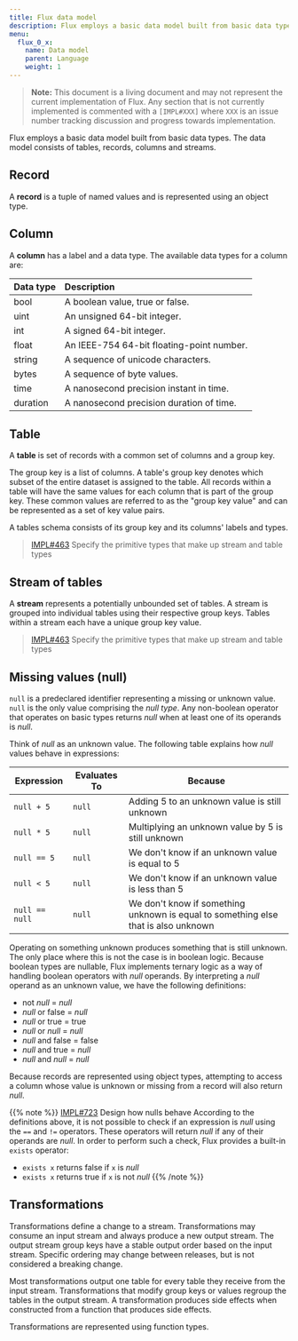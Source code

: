 ```yaml
---
title: Flux data model
description: Flux employs a basic data model built from basic data types. The data model consists of tables, records, columns and streams.
menu:
  flux_0_x:
    name: Data model
    parent: Language
    weight: 1
---
```


> **Note:** This document is a living document and may not represent the current implementation of Flux.
> Any section that is not currently implemented is commented with a `[IMPL#XXX]` where `XXX`
> is an issue number tracking discussion and progress towards implementation.

Flux employs a basic data model built from basic data types.
The data model consists of tables, records, columns and streams.

## Record
A **record** is a tuple of named values and is represented using an object type.

## Column
A **column** has a label and a data type.
The available data types for a column are:

| Data type | Description                               |
| --------- |:-----------                               |
| bool      | A boolean value, true or false.           |
| uint      | An unsigned 64-bit integer.               |
| int       | A signed 64-bit integer.                  |
| float     | An IEEE-754 64-bit floating-point number. |
| string    | A sequence of unicode characters.         |
| bytes     | A sequence of byte values.                |
| time      | A nanosecond precision instant in time.   |
| duration  | A nanosecond precision duration of time.  |

## Table
A **table** is set of records with a common set of columns and a group key.

The group key is a list of columns.
A table's group key denotes which subset of the entire dataset is assigned to the table.
All records within a table will have the same values for each column that is part of the group key.
These common values are referred to as the "group key value" and can be represented as a set of key value pairs.

A tables schema consists of its group key and its columns' labels and types.


> [IMPL#463](https://github.com/influxdata/flux/issues/463) Specify the primitive types that make up stream and table types

## Stream of tables
A **stream** represents a potentially unbounded set of tables.
A stream is grouped into individual tables using their respective group keys.
Tables within a stream each have a unique group key value.


> [IMPL#463](https://github.com/influxdata/flux/issues/463) Specify the primitive types that make up stream and table types

## Missing values (null)
`null` is a predeclared identifier representing a missing or unknown value.
`null` is the only value comprising the _null type_.
Any non-boolean operator that operates on basic types returns _null_ when at least one of its operands is _null_.

Think of _null_ as an unknown value.
The following table explains how _null_ values behave in expressions:

| Expression       | Evaluates To | Because                                                                             |
| ---------------- | ------------ | ----------------------------------------------------------------------------------- |
| `null + 5`       | `null`       | Adding 5 to an unknown value is still unknown                                       |
| `null * 5`       | `null`       | Multiplying an unknown value by 5 is still unknown                                  |
| `null == 5`      | `null`       | We don't know if an unknown value is equal to 5                                     |
| `null < 5`       | `null`       | We don't know if an unknown value is less than 5                                    |
| `null == null`   | `null`       | We don't know if something unknown is equal to something else that is also unknown  |

Operating on something unknown produces something that is still unknown.
The only place where this is not the case is in boolean logic.
Because boolean types are nullable, Flux implements ternary logic as a way of handling boolean operators with _null_ operands.
By interpreting a _null_ operand as an unknown value, we have the following definitions:

- not _null_ = _null_
- _null_ or false = _null_
- _null_ or true = true
- _null_ or _null_ = _null_
- _null_ and false = false
- _null_ and true = _null_
- _null_ and _null_ = _null_

Because records are represented using object types, attempting to access a column
whose value is unknown or missing from a record will also return _null_.

{{% note %}}
[IMPL#723](https://github.com/influxdata/platform/issues/723) Design how nulls behave
According to the definitions above, it is not possible to check if an expression is _null_ using the `==` and `!=` operators.
These operators will return _null_ if any of their operands are _null_.
In order to perform such a check, Flux provides a built-in `exists` operator:

- `exists x` returns false if `x` is _null_
- `exists x` returns true if `x` is not _null_
{{% /note %}}

## Transformations
Transformations define a change to a stream.
Transformations may consume an input stream and always produce a new output stream.
The output stream group keys have a stable output order based on the input stream.
Specific ordering may change between releases, but is not considered a breaking change.

Most transformations output one table for every table they receive from the input stream.
Transformations that modify group keys or values regroup the tables in the output stream.
A transformation produces side effects when constructed from a function that produces side effects.

Transformations are represented using function types.
